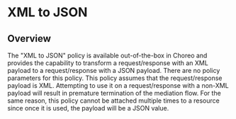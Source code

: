 # XML to JSON

## Overview

The "XML to JSON" policy is available out-of-the-box in Choreo and provides the capability to transform a request/response with an XML payload 
to a request/response with a JSON payload. There are no policy parameters for this policy. This policy assumes that the request/response 
payload is XML. Attempting to use it on a request/response with a non-XML payload will result in premature termination of the mediation flow. 
For the same reason, this policy cannot be attached multiple times to a resource since once it is used, the payload will be a JSON value.
